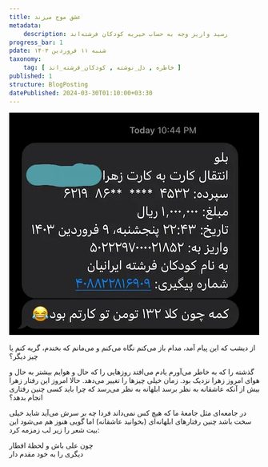 ```yaml
---
title: عشق موج می‌زند
metadata: 
    description: رسید واریز وجه به حساب خیریه کودکان فرشته‌اند
progress_bar: 1
pdate: شنبه ۱۱ فروردین ۱۴۰۳
taxonomy:
    tag: [ خاطره , دل_نوشته , کودکان_فرشته_اند ]
published: 1
structure: BlogPosting
datePublished: 2024-03-30T01:10:00+03:30
---
```

![ رسید واریز وجه به حساب خیریه کودکان فرشته‌اند  ](resid.webp?classes=center&loading=lazy)
<div class="align-center">
</div>
از دیشب که این پیام آمد، مدام باز می‌کنم نگاه می‌کنم و می‌مانم که بخندم، گریه کنم یا چیز دیگر؟

گذشته را که به خاطر می‌آورم یادم می‌افتد روزهایی را که حال و هوایم بیشتر به حال و هوای امروز زهرا نزدیک بود. زمان خیلی چیزها را تغییر می‌دهد. حالا امروز این رفتار زهرا بیش از آنکه عاشقانه به نظر برسد ابلهانه به نظر می‌رسد که چرا باید کسی چنین رفتاری انجام بدهد؟

در جامعه‌ای مثل جامعهٔ ما که هیچ کس نمی‌داند فردا چه بر سرش می‌آید شاید خیلی سخت باشد چنین رفتارهای ابلهانه‌ای (بخوانید عاشقانه) اما گویی هنوز هم می‌شود این بیت شعر را زیر لب زمزمه کرد:

چون علی باش و لحظهٔ افطار  
دیگری را به خود مقدم دار